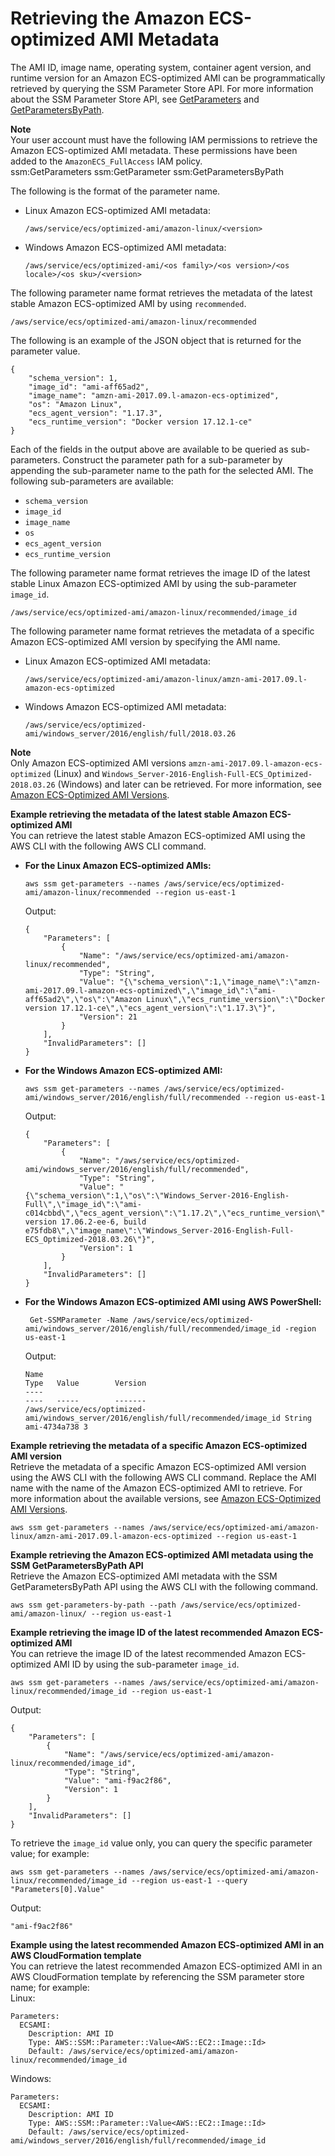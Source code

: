 # Retrieving the Amazon ECS\-optimized AMI Metadata<a name="retrieve-ecs-optimized_AMI"></a>

The AMI ID, image name, operating system, container agent version, and runtime version for an Amazon ECS\-optimized AMI can be programmatically retrieved by querying the SSM Parameter Store API\. For more information about the SSM Parameter Store API, see [GetParameters](http://docs.aws.amazon.com/systems-manager/latest/APIReference/API_GetParameters.html) and [GetParametersByPath](http://docs.aws.amazon.com/systems-manager/latest/APIReference/API_GetParametersByPath.html)\.

**Note**  
Your user account must have the following IAM permissions to retrieve the Amazon ECS\-optimized AMI metadata\. These permissions have been added to the `AmazonECS_FullAccess` IAM policy\.  
ssm:GetParameters
ssm:GetParameter
ssm:GetParametersByPath

The following is the format of the parameter name\.
+ Linux Amazon ECS\-optimized AMI metadata:

  ```
  /aws/service/ecs/optimized-ami/amazon-linux/<version>
  ```
+ Windows Amazon ECS\-optimized AMI metadata:

  ```
  /aws/service/ecs/optimized-ami/<os family>/<os version>/<os locale>/<os sku>/<version>
  ```

The following parameter name format retrieves the metadata of the latest stable Amazon ECS\-optimized AMI by using `recommended`\.

```
/aws/service/ecs/optimized-ami/amazon-linux/recommended
```

The following is an example of the JSON object that is returned for the parameter value\.

```
{
    "schema_version": 1,
    "image_id": "ami-aff65ad2",
    "image_name": "amzn-ami-2017.09.l-amazon-ecs-optimized",
    "os": "Amazon Linux",
    "ecs_agent_version": "1.17.3",
    "ecs_runtime_version": "Docker version 17.12.1-ce"
}
```

Each of the fields in the output above are available to be queried as sub\-parameters\. Construct the parameter path for a sub\-parameter by appending the sub\-parameter name to the path for the selected AMI\. The following sub\-parameters are available:
+ `schema_version`
+ `image_id`
+ `image_name`
+ `os`
+ `ecs_agent_version`
+ `ecs_runtime_version`

The following parameter name format retrieves the image ID of the latest stable Linux Amazon ECS\-optimized AMI by using the sub\-parameter `image_id`\.

```
/aws/service/ecs/optimized-ami/amazon-linux/recommended/image_id
```

The following parameter name format retrieves the metadata of a specific Amazon ECS\-optimized AMI version by specifying the AMI name\.
+ Linux Amazon ECS\-optimized AMI metadata:

  ```
  /aws/service/ecs/optimized-ami/amazon-linux/amzn-ami-2017.09.l-amazon-ecs-optimized
  ```
+ Windows Amazon ECS\-optimized AMI metadata:

  ```
  /aws/service/ecs/optimized-ami/windows_server/2016/english/full/2018.03.26
  ```

**Note**  
Only Amazon ECS\-optimized AMI versions `amzn-ami-2017.09.l-amazon-ecs-optimized` \(Linux\) and `Windows_Server-2016-English-Full-ECS_Optimized-2018.03.26` \(Windows\) and later can be retrieved\. For more information, see [Amazon ECS\-Optimized AMI Versions](ecs-ami-versions.md)\.

**Example retrieving the metadata of the latest stable Amazon ECS\-optimized AMI**  
You can retrieve the latest stable Amazon ECS\-optimized AMI using the AWS CLI with the following AWS CLI command\.  
+ **For the Linux Amazon ECS\-optimized AMIs:**

  ```
  aws ssm get-parameters --names /aws/service/ecs/optimized-ami/amazon-linux/recommended --region us-east-1
  ```

  Output:

  ```
  {
      "Parameters": [
          {
              "Name": "/aws/service/ecs/optimized-ami/amazon-linux/recommended",
              "Type": "String",
              "Value": "{\"schema_version\":1,\"image_name\":\"amzn-ami-2017.09.l-amazon-ecs-optimized\",\"image_id\":\"ami-aff65ad2\",\"os\":\"Amazon Linux\",\"ecs_runtime_version\":\"Docker version 17.12.1-ce\",\"ecs_agent_version\":\"1.17.3\"}",
              "Version": 21
          }
      ],
      "InvalidParameters": []
  }
  ```
+ **For the Windows Amazon ECS\-optimized AMI:**

  ```
  aws ssm get-parameters --names /aws/service/ecs/optimized-ami/windows_server/2016/english/full/recommended --region us-east-1
  ```

  Output:

  ```
  {
      "Parameters": [
          {
              "Name": "/aws/service/ecs/optimized-ami/windows_server/2016/english/full/recommended",
              "Type": "String",
              "Value": "{\"schema_version\":1,\"os\":\"Windows_Server-2016-English-Full\",\"image_id\":\"ami-c014cbbd\",\"ecs_agent_version\":\"1.17.2\",\"ecs_runtime_version\":\"Docker version 17.06.2-ee-6, build e75fdb8\",\"image_name\":\"Windows_Server-2016-English-Full-ECS_Optimized-2018.03.26\"}",
              "Version": 1
          }
      ],
      "InvalidParameters": []
  }
  ```
+ **For the Windows Amazon ECS\-optimized AMI using AWS PowerShell:**

  ```
   Get-SSMParameter -Name /aws/service/ecs/optimized-ami/windows_server/2016/english/full/recommended/image_id -region us-east-1
  ```
  
  Output:
  
  ```
  Name                                                                                 Type   Value        Version
  ----                                                                                 ----   -----        -------
  /aws/service/ecs/optimized-ami/windows_server/2016/english/full/recommended/image_id String ami-4734a738 3
  ```

**Example retrieving the metadata of a specific Amazon ECS\-optimized AMI version**  
Retrieve the metadata of a specific Amazon ECS\-optimized AMI version using the AWS CLI with the following AWS CLI command\. Replace the AMI name with the name of the Amazon ECS\-optimized AMI to retrieve\. For more information about the available versions, see [Amazon ECS\-Optimized AMI Versions](ecs-ami-versions.md)\.  

```
aws ssm get-parameters --names /aws/service/ecs/optimized-ami/amazon-linux/amzn-ami-2017.09.l-amazon-ecs-optimized --region us-east-1
```

**Example retrieving the Amazon ECS\-optimized AMI metadata using the SSM GetParametersByPath API**  
Retrieve the Amazon ECS\-optimized AMI metadata with the SSM GetParametersByPath API using the AWS CLI with the following command\.  

```
aws ssm get-parameters-by-path --path /aws/service/ecs/optimized-ami/amazon-linux/ --region us-east-1
```

**Example retrieving the image ID of the latest recommended Amazon ECS\-optimized AMI**  
You can retrieve the image ID of the latest recommended Amazon ECS\-optimized AMI ID by using the sub\-parameter `image_id`\.  

```
aws ssm get-parameters --names /aws/service/ecs/optimized-ami/amazon-linux/recommended/image_id --region us-east-1
```
Output:  

```
{
    "Parameters": [
        {
            "Name": "/aws/service/ecs/optimized-ami/amazon-linux/recommended/image_id",
            "Type": "String",
            "Value": "ami-f9ac2f86",
            "Version": 1
        }
    ],
    "InvalidParameters": []
}
```
To retrieve the `image_id` value only, you can query the specific parameter value; for example:  

```
aws ssm get-parameters --names /aws/service/ecs/optimized-ami/amazon-linux/recommended/image_id --region us-east-1 --query "Parameters[0].Value"
```
Output:  

```
"ami-f9ac2f86"
```

**Example using the latest recommended Amazon ECS\-optimized AMI in an AWS CloudFormation template**  
You can retrieve the latest recommended Amazon ECS\-optimized AMI in an AWS CloudFormation template by referencing the SSM parameter store name; for example:  
Linux:  

```
Parameters:
  ECSAMI:
    Description: AMI ID
    Type: AWS::SSM::Parameter::Value<AWS::EC2::Image::Id>
    Default: /aws/service/ecs/optimized-ami/amazon-linux/recommended/image_id
```
Windows:  

```
Parameters:
  ECSAMI:
    Description: AMI ID
    Type: AWS::SSM::Parameter::Value<AWS::EC2::Image::Id>
    Default: /aws/service/ecs/optimized-ami/windows_server/2016/english/full/recommended/image_id
```

